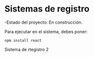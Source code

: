 <h1>Sistemas de registro</h1>

-Estado del proyecto: En construcción.


Para ejecutar en el sistema, debes poner:

```npm install react```

Sistema de rtegistro 2
